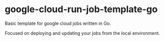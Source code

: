 # google-cloud-run-job-template-go
Basic template for google cloud jobs written in Go.  

Focused on deploying and updating your jobs from the local environment.
